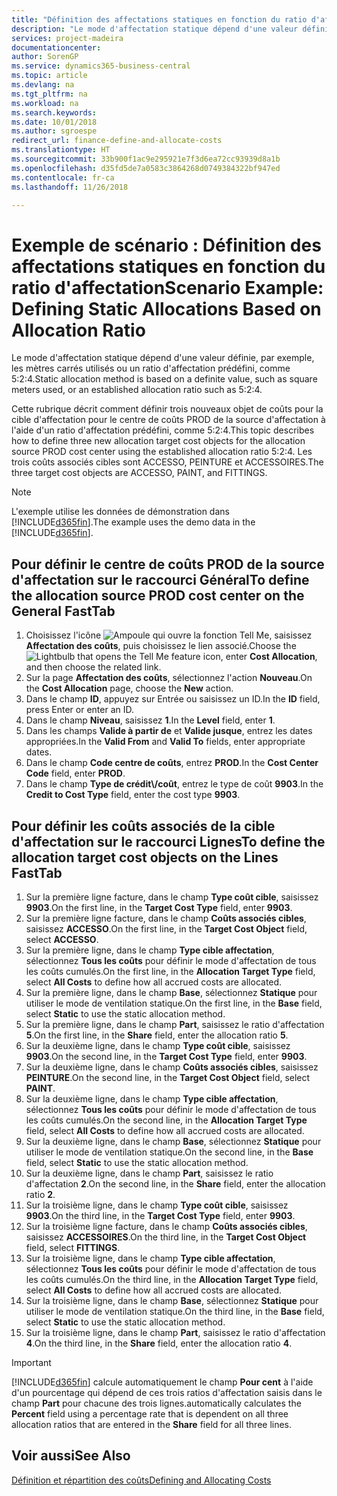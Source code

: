 ```yaml
---
title: "Définition des affectations statiques en fonction du ratio d'affectation | Microsoft Docs"
description: "Le mode d'affectation statique dépend d'une valeur définie, par exemple, les mètres carrés utilisés ou un ratio d'affectation prédéfini, comme 5:2:4."
services: project-madeira
documentationcenter: 
author: SorenGP
ms.service: dynamics365-business-central
ms.topic: article
ms.devlang: na
ms.tgt_pltfrm: na
ms.workload: na
ms.search.keywords: 
ms.date: 10/01/2018
ms.author: sgroespe
redirect_url: finance-define-and-allocate-costs
ms.translationtype: HT
ms.sourcegitcommit: 33b900f1ac9e295921e7f3d6ea72cc93939d8a1b
ms.openlocfilehash: d35fd5de7a0583c3864268d0749384322bf947ed
ms.contentlocale: fr-ca
ms.lasthandoff: 11/26/2018

---
```

# <a name="scenario-example-defining-static-allocations-based-on-allocation-ratio"></a><span data-ttu-id="c95c6-103">Exemple de scénario : Définition des affectations statiques en fonction du ratio d'affectation</span><span class="sxs-lookup"><span data-stu-id="c95c6-103">Scenario Example: Defining Static Allocations Based on Allocation Ratio</span></span>
<span data-ttu-id="c95c6-104">Le mode d'affectation statique dépend d'une valeur définie, par exemple, les mètres carrés utilisés ou un ratio d'affectation prédéfini, comme 5:2:4.</span><span class="sxs-lookup"><span data-stu-id="c95c6-104">Static allocation method is based on a definite value, such as square meters used, or an established allocation ratio such as 5:2:4.</span></span>  

<span data-ttu-id="c95c6-105">Cette rubrique décrit comment définir trois nouveaux objet de coûts pour la cible d'affectation pour le centre de coûts PROD de la source d'affectation à l'aide d'un ratio d'affectation prédéfini, comme 5:2:4.</span><span class="sxs-lookup"><span data-stu-id="c95c6-105">This topic describes how to define three new allocation target cost objects for the allocation source PROD cost center using the established allocation ratio 5:2:4.</span></span> <span data-ttu-id="c95c6-106">Les trois coûts associés cibles sont ACCESSO, PEINTURE et ACCESSOIRES.</span><span class="sxs-lookup"><span data-stu-id="c95c6-106">The three target cost objects are ACCESSO, PAINT, and FITTINGS.</span></span>  

> [!NOTE]  
>  <span data-ttu-id="c95c6-107">L'exemple utilise les données de démonstration dans [!INCLUDE[d365fin](includes/d365fin_md.md)].</span><span class="sxs-lookup"><span data-stu-id="c95c6-107">The example uses the demo data in the [!INCLUDE[d365fin](includes/d365fin_md.md)].</span></span>  

## <a name="to-define-the-allocation-source-prod-cost-center-on-the-general-fasttab"></a><span data-ttu-id="c95c6-108">Pour définir le centre de coûts PROD de la source d'affectation sur le raccourci Général</span><span class="sxs-lookup"><span data-stu-id="c95c6-108">To define the allocation source PROD cost center on the General FastTab</span></span>  

1.  <span data-ttu-id="c95c6-109">Choisissez l'icône ![Ampoule qui ouvre la fonction Tell Me](media/ui-search/search_small.png "Dites-moi ce que vous voulez faire"), saisissez **Affectation des coûts**, puis choisissez le lien associé.</span><span class="sxs-lookup"><span data-stu-id="c95c6-109">Choose the ![Lightbulb that opens the Tell Me feature](media/ui-search/search_small.png "Tell me what you want to do") icon, enter **Cost Allocation**, and then choose the related link.</span></span>  
2.  <span data-ttu-id="c95c6-110">Sur la page **Affectation des coûts**, sélectionnez l'action **Nouveau**.</span><span class="sxs-lookup"><span data-stu-id="c95c6-110">On the **Cost Allocation** page, choose the **New** action.</span></span>  
3.  <span data-ttu-id="c95c6-111">Dans le champ **ID**, appuyez sur Entrée ou saisissez un ID.</span><span class="sxs-lookup"><span data-stu-id="c95c6-111">In the **ID** field, press Enter or enter an ID.</span></span>  
4.  <span data-ttu-id="c95c6-112">Dans le champ **Niveau**, saisissez **1**.</span><span class="sxs-lookup"><span data-stu-id="c95c6-112">In the **Level** field, enter **1**.</span></span>  
5.  <span data-ttu-id="c95c6-113">Dans les champs **Valide à partir de** et **Valide jusque**, entrez les dates appropriées.</span><span class="sxs-lookup"><span data-stu-id="c95c6-113">In the **Valid From** and **Valid To** fields, enter appropriate dates.</span></span>  
6.  <span data-ttu-id="c95c6-114">Dans le champ **Code centre de coûts**, entrez **PROD**.</span><span class="sxs-lookup"><span data-stu-id="c95c6-114">In the **Cost Center Code** field, enter **PROD**.</span></span>  
7.  <span data-ttu-id="c95c6-115">Dans le champ **Type de crédit\\\/coût**, entrez le type de coût **9903**.</span><span class="sxs-lookup"><span data-stu-id="c95c6-115">In the **Credit to Cost Type** field, enter the cost type **9903**.</span></span>  

## <a name="to-define-the-allocation-target-cost-objects-on-the-lines-fasttab"></a><span data-ttu-id="c95c6-116">Pour définir les coûts associés de la cible d'affectation sur le raccourci Lignes</span><span class="sxs-lookup"><span data-stu-id="c95c6-116">To define the allocation target cost objects on the Lines FastTab</span></span>  

1.  <span data-ttu-id="c95c6-117">Sur la première ligne facture, dans le champ **Type coût cible**, saisissez **9903**.</span><span class="sxs-lookup"><span data-stu-id="c95c6-117">On the first line, in the **Target Cost Type** field, enter **9903**.</span></span>  
2.  <span data-ttu-id="c95c6-118">Sur la première ligne facture, dans le champ **Coûts associés cibles**, saisissez **ACCESSO**.</span><span class="sxs-lookup"><span data-stu-id="c95c6-118">On the first line, in the **Target Cost Object** field, select **ACCESSO**.</span></span>  
3.  <span data-ttu-id="c95c6-119">Sur la première ligne, dans le champ **Type cible affectation**, sélectionnez **Tous les coûts** pour définir le mode d'affectation de tous les coûts cumulés.</span><span class="sxs-lookup"><span data-stu-id="c95c6-119">On the first line, in the **Allocation Target Type** field, select **All Costs** to define how all accrued costs are allocated.</span></span>  
4.  <span data-ttu-id="c95c6-120">Sur la première ligne, dans le champ **Base**, sélectionnez **Statique** pour utiliser le mode de ventilation statique.</span><span class="sxs-lookup"><span data-stu-id="c95c6-120">On the first line, in the **Base** field, select **Static** to use the static allocation method.</span></span>  
5.  <span data-ttu-id="c95c6-121">Sur la première ligne, dans le champ **Part**, saisissez le ratio d'affectation **5**.</span><span class="sxs-lookup"><span data-stu-id="c95c6-121">On the first line, in the **Share** field, enter the allocation ratio **5**.</span></span>  
6.  <span data-ttu-id="c95c6-122">Sur la deuxième ligne, dans le champ **Type coût cible**, saisissez **9903**.</span><span class="sxs-lookup"><span data-stu-id="c95c6-122">On the second line, in the **Target Cost Type** field, enter **9903**.</span></span>  
7.  <span data-ttu-id="c95c6-123">Sur la deuxième ligne, dans le champ **Coûts associés cibles**, saisissez **PEINTURE**.</span><span class="sxs-lookup"><span data-stu-id="c95c6-123">On the second line, in the **Target Cost Object** field, select **PAINT**.</span></span>  
8.  <span data-ttu-id="c95c6-124">Sur la deuxième ligne, dans le champ **Type cible affectation**, sélectionnez **Tous les coûts** pour définir le mode d'affectation de tous les coûts cumulés.</span><span class="sxs-lookup"><span data-stu-id="c95c6-124">On the second line, in the **Allocation Target Type** field, select **All Costs** to define how all accrued costs are allocated.</span></span>  
9. <span data-ttu-id="c95c6-125">Sur la deuxième ligne, dans le champ **Base**, sélectionnez **Statique** pour utiliser le mode de ventilation statique.</span><span class="sxs-lookup"><span data-stu-id="c95c6-125">On the second line, in the **Base** field, select **Static** to use the static allocation method.</span></span>  
10. <span data-ttu-id="c95c6-126">Sur la deuxième ligne, dans le champ **Part**, saisissez le ratio d'affectation **2**.</span><span class="sxs-lookup"><span data-stu-id="c95c6-126">On the second line, in the **Share** field, enter the allocation ratio **2**.</span></span>  
11. <span data-ttu-id="c95c6-127">Sur la troisième ligne, dans le champ **Type coût cible**, saisissez **9903**.</span><span class="sxs-lookup"><span data-stu-id="c95c6-127">On the third line, in the **Target Cost Type** field, enter **9903**.</span></span>  
12. <span data-ttu-id="c95c6-128">Sur la troisième ligne facture, dans le champ **Coûts associés cibles**, saisissez **ACCESSOIRES**.</span><span class="sxs-lookup"><span data-stu-id="c95c6-128">On the third line, in the **Target Cost Object** field, select **FITTINGS**.</span></span>  
13. <span data-ttu-id="c95c6-129">Sur la troisième ligne, dans le champ **Type cible affectation**, sélectionnez **Tous les coûts** pour définir le mode d'affectation de tous les coûts cumulés.</span><span class="sxs-lookup"><span data-stu-id="c95c6-129">On the third line, in the **Allocation Target Type** field, select **All Costs** to define how all accrued costs are allocated.</span></span>  
14. <span data-ttu-id="c95c6-130">Sur la troisième ligne, dans le champ **Base**, sélectionnez **Statique** pour utiliser le mode de ventilation statique.</span><span class="sxs-lookup"><span data-stu-id="c95c6-130">On the third line, in the **Base** field, select **Static** to use the static allocation method.</span></span>  
15. <span data-ttu-id="c95c6-131">Sur la troisième ligne, dans le champ **Part**, saisissez le ratio d'affectation **4**.</span><span class="sxs-lookup"><span data-stu-id="c95c6-131">On the third line, in the **Share** field, enter the allocation ratio **4**.</span></span>  

> [!IMPORTANT]  
>  [!INCLUDE[d365fin](includes/d365fin_md.md)] <span data-ttu-id="c95c6-132">calcule automatiquement le champ **Pour cent** à l'aide d'un pourcentage qui dépend de ces trois ratios d'affectation saisis dans le champ **Part** pour chacune des trois lignes.</span><span class="sxs-lookup"><span data-stu-id="c95c6-132">automatically calculates the **Percent** field using a percentage rate that is dependent on all three allocation ratios that are entered in the **Share** field for all three lines.</span></span>  

## <a name="see-also"></a><span data-ttu-id="c95c6-133">Voir aussi</span><span class="sxs-lookup"><span data-stu-id="c95c6-133">See Also</span></span>  
[<span data-ttu-id="c95c6-134">Définition et répartition des coûts</span><span class="sxs-lookup"><span data-stu-id="c95c6-134">Defining and Allocating Costs</span></span>](finance-define-and-allocate-costs.md)   

